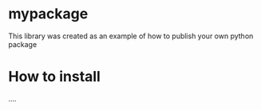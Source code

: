 # mypackage

This library was created as an example of how  to publish your own python  package

# How to install
....